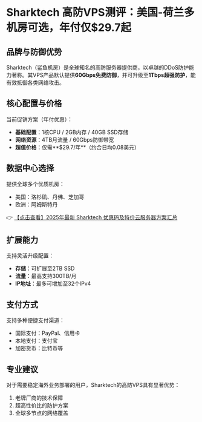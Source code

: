 # Sharktech 高防VPS测评：美国-荷兰多机房可选，年付仅$29.7起

## 品牌与防御优势

Sharktech（鲨鱼机房）是全球知名的高防服务器提供商，以卓越的DDoS防护能力著称。其VPS产品默认提供**60Gbps免费防御**，并可升级至**1Tbps超强防护**，能有效抵御各类网络攻击。

## 核心配置与价格

当前促销方案（年付优惠）：

- **基础配置**：1核CPU / 2GB内存 / 40GB SSD存储
- **网络资源**：4TB月流量 / 60Gbps防御带宽
- **超值价格**：仅需**$29.7/年**（约合日均0.08美元）

## 数据中心选择

提供全球多个优质机房：
- 美国：洛杉矶、丹佛、芝加哥
- 欧洲：阿姆斯特丹

👉 [【点击查看】2025年最新 Sharktech 优惠码及特价云服务器方案汇总](https://bit.ly/Sharktech)

## 扩展能力

支持灵活升级配置：
- **存储**：可扩展至2TB SSD
- **流量**：最高支持300TB/月
- **IP地址**：最多可增加至32个IPv4

## 支付方式

支持多种便捷支付渠道：
- 国际支付：PayPal、信用卡
- 本地支付：支付宝
- 加密货币：比特币等

## 专业建议

对于需要稳定海外业务部署的用户，Sharktech的高防VPS具有显著优势：
1. 老牌厂商的技术保障
2. 超高性价比的防护方案
3. 全球多节点的网络覆盖